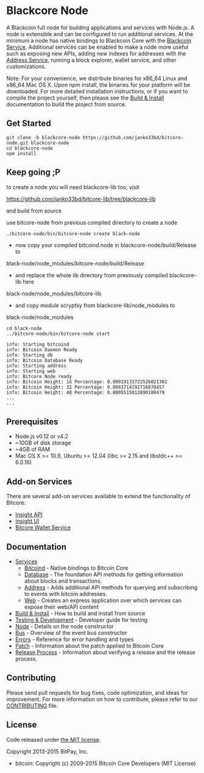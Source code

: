 Blackcore Node
============

A Blackcoin full node for building applications and services with Node.js. A node is extensible and can be configured to run additional services. At the minimum a node has native bindings to Blackcoin Core with the [Blackcoin Service](docs/services/bitcoind.md). Additional services can be enabled to make a node more useful such as exposing new APIs, adding new indexes for addresses with the [Address Service](docs/services/address.md), running a block explorer, wallet service, and other customizations.

Note: For your convenience, we distribute binaries for x86_64 Linux and x86_64 Mac OS X. Upon npm install, the binaries for your platform will be downloaded. For more detailed installation instructions, or if you want to compile the project yourself, then please see the [Build & Install](docs/build.md) documentation to build the project from source.

## Get Started
```
git clone -b blackcore-node https://github.com/janko33bd/bitcore-node.git blackcore-node
cd blackcore-node
npm install
```
## Keep going ;P
to create a node you will need blackcore-lib too, visit


https://github.com/janko33bd/bitcore-lib/tree/blackcore-lib


and build from source


use bitcore-node from previous compiled directory to create a node
```
./bitcore-node/bin/bitcore-node create black-node
```
- now copy your compiled bitcoind.node in blackcore-node/build/Release to 

black-node/node_modules/bitcore-node/build/Release

- and replace the whole lib directory from previously compiled blackcore-lib here 

black-node/node_modules/bitcore-lib

- and copy module scryptsy from blackcore-lib/node_modules to 

black-node/node_modules

```
cd black-node
../bitcore-node/bin/bitcore-node start

info: Starting bitcoind
info: Bitcoin Daemon Ready
info: Starting db
info: Bitcoin Database Ready
info: Starting address
info: Starting web
info: Bitcore Node ready
info: Bitcoin Height: 16 Percentage: 0.00019133722526021302
info: Bitcoin Height: 32 Percentage: 0.0003714192716870457
info: Bitcoin Height: 48 Percentage: 0.0005515012890100479
...
...
```

## Prerequisites

- Node.js v0.12 or v4.2
- ~10GB of disk storage
- ~4GB of RAM
- Mac OS X >= 10.9, Ubuntu >= 12.04 (libc >= 2.15 and libstdc++ >= 6.0.16)

## Add-on Services

There are several add-on services available to extend the functionality of Bitcore:

- [Insight API](https://github.com/bitpay/insight-api/tree/v0.3.0)
- [Insight UI](https://github.com/bitpay/insight/tree/v0.3.0)
- [Bitcore Wallet Service](https://github.com/bitpay/bitcore-wallet-service)

## Documentation

- [Services](docs/services.md)
  - [Bitcoind](docs/services/bitcoind.md) - Native bindings to Bitcoin Core
  - [Database](docs/services/db.md) - The foundation API methods for getting information about blocks and transactions.
  - [Address](docs/services/address.md) - Adds additional API methods for querying and subscribing to events with bitcoin addresses.
  - [Web](docs/services/web.md) - Creates an express application over which services can expose their web/API content
- [Build & Install](docs/build.md) - How to build and install from source
- [Testing & Development](docs/testing.md) - Developer guide for testing
- [Node](docs/node.md) - Details on the node constructor
- [Bus](docs/bus.md) - Overview of the event bus constructor
- [Errors](docs/errors.md) - Reference for error handling and types
- [Patch](docs/patch.md) - Information about the patch applied to Bitcoin Core
- [Release Process](docs/release.md) - Information about verifying a release and the release process.

## Contributing

Please send pull requests for bug fixes, code optimization, and ideas for improvement. For more information on how to contribute, please refer to our [CONTRIBUTING](https://github.com/bitpay/bitcore/blob/master/CONTRIBUTING.md) file.

## License

Code released under [the MIT license](https://github.com/bitpay/bitcore-node/blob/master/LICENSE).

Copyright 2013-2015 BitPay, Inc.

- bitcoin: Copyright (c) 2009-2015 Bitcoin Core Developers (MIT License)
